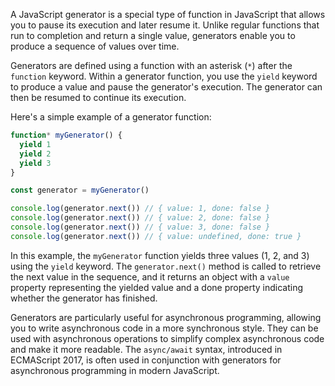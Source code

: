 A JavaScript generator is a special type of function in JavaScript that allows you to pause its
execution and later resume it. Unlike regular functions that run to completion and return a single
value, generators enable you to produce a sequence of values over time.

Generators are defined using a function with an asterisk (`*`) after the `function` keyword. Within
a generator function, you use the `yield` keyword to produce a value and pause the generator's
execution. The generator can then be resumed to continue its execution.

Here's a simple example of a generator function:

```js
function* myGenerator() {
  yield 1
  yield 2
  yield 3
}

const generator = myGenerator()

console.log(generator.next()) // { value: 1, done: false }
console.log(generator.next()) // { value: 2, done: false }
console.log(generator.next()) // { value: 3, done: false }
console.log(generator.next()) // { value: undefined, done: true }
```

In this example, the `myGenerator` function yields three values (1, 2, and 3) using the `yield`
keyword. The `generator.next()` method is called to retrieve the next value in the sequence, and it
returns an object with a `value` property representing the yielded value and a done property
indicating whether the generator has finished.

Generators are particularly useful for asynchronous programming, allowing you to write asynchronous
code in a more synchronous style. They can be used with asynchronous operations to simplify complex
asynchronous code and make it more readable. The `async/await` syntax, introduced in ECMAScript
2017, is often used in conjunction with generators for asynchronous programming in modern
JavaScript.
